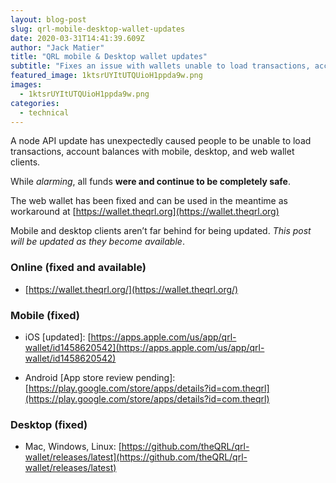 ```yaml
---
layout: blog-post
slug: qrl-mobile-desktop-wallet-updates
date: 2020-03-31T14:41:39.609Z
author: "Jack Matier"
title: "QRL mobile & Desktop wallet updates"
subtitle: "Fixes an issue with wallets unable to load transactions, account balances, or send funds."
featured_image: 1ktsrUYItUTQUioH1ppda9w.png
images:
  - 1ktsrUYItUTQUioH1ppda9w.png
categories:
  - technical
---
```


A node API update has unexpectedly caused people to be unable to load transactions, account balances with mobile, desktop, and web wallet clients.

While *alarming*, all funds **were and continue to be completely safe**.

The web wallet has been fixed and can be used in the meantime as workaround at [https://wallet.theqrl.org](https://wallet.theqrl.org)

Mobile and desktop clients aren’t far behind for being updated. *This post will be updated as they become available*.

### Online (fixed and available)

* [https://wallet.theqrl.org/](https://wallet.theqrl.org/)

### Mobile (fixed)

* iOS [updated]: [https://apps.apple.com/us/app/qrl-wallet/id1458620542](https://apps.apple.com/us/app/qrl-wallet/id1458620542)

* Android [App store review pending]: [https://play.google.com/store/apps/details?id=com.theqrl](https://play.google.com/store/apps/details?id=com.theqrl)

### Desktop (fixed)

* Mac, Windows, Linux: [https://github.com/theQRL/qrl-wallet/releases/latest](https://github.com/theQRL/qrl-wallet/releases/latest)